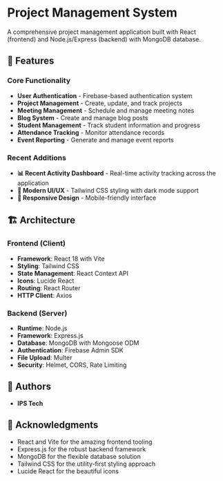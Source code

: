 # Project Management System

A comprehensive project management application built with React (frontend) and Node.js/Express (backend) with MongoDB database.

## 🚀 Features

### Core Functionality
- **User Authentication** - Firebase-based authentication system
- **Project Management** - Create, update, and track projects
- **Meeting Management** - Schedule and manage meeting notes
- **Blog System** - Create and manage blog posts
- **Student Management** - Track student information and progress
- **Attendance Tracking** - Monitor attendance records
- **Event Reporting** - Generate and manage event reports

### Recent Additions
- **📊 Recent Activity Dashboard** - Real-time activity tracking across the application
- **🎨 Modern UI/UX** - Tailwind CSS styling with dark mode support
- **📱 Responsive Design** - Mobile-friendly interface

## 🏗️ Architecture

### Frontend (Client)
- **Framework**: React 18 with Vite
- **Styling**: Tailwind CSS
- **State Management**: React Context API
- **Icons**: Lucide React
- **Routing**: React Router
- **HTTP Client**: Axios

### Backend (Server)
- **Runtime**: Node.js
- **Framework**: Express.js
- **Database**: MongoDB with Mongoose ODM
- **Authentication**: Firebase Admin SDK
- **File Upload**: Multer
- **Security**: Helmet, CORS, Rate Limiting

## 👥 Authors

- **IPS Tech** 

## 🙏 Acknowledgments

- React and Vite for the amazing frontend tooling
- Express.js for the robust backend framework
- MongoDB for the flexible database solution
- Tailwind CSS for the utility-first styling approach
- Lucide React for the beautiful icons